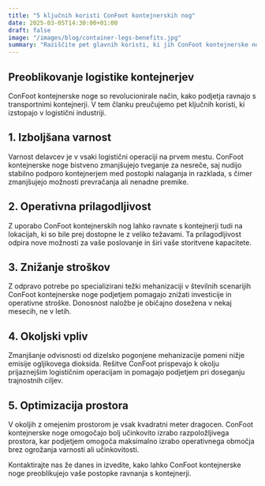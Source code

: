 ```yaml
---
title: "5 ključnih koristi ConFoot kontejnerskih nog"
date: 2025-03-05T14:30:00+01:00
draft: false
image: "/images/blog/container-legs-benefits.jpg"
summary: "Raziščite pet glavnih koristi, ki jih ConFoot kontejnerske noge prinašajo logističnim operacijam po vsem svetu."
---
```


## Preoblikovanje logistike kontejnerjev

ConFoot kontejnerske noge so revolucionirale način, kako podjetja ravnajo s transportnimi kontejnerji. V tem članku preučujemo pet ključnih koristi, ki izstopajo v logistični industriji.

## 1. Izboljšana varnost

Varnost delavcev je v vsaki logistični operaciji na prvem mestu. ConFoot kontejnerske noge bistveno zmanjšujejo tveganje za nesreče, saj nudijo stabilno podporo kontejnerjem med postopki nalaganja in razklada, s čimer zmanjšujejo možnosti prevračanja ali nenadne premike.

## 2. Operativna prilagodljivost

Z uporabo ConFoot kontejnerskih nog lahko ravnate s kontejnerji tudi na lokacijah, ki so bile prej dostopne le z veliko težavami. Ta prilagodljivost odpira nove možnosti za vaše poslovanje in širi vaše storitvene kapacitete.

## 3. Znižanje stroškov

Z odpravo potrebe po specializirani težki mehanizaciji v številnih scenarijih ConFoot kontejnerske noge podjetjem pomagajo znižati investicije in operativne stroške. Donosnost naložbe je običajno dosežena v nekaj mesecih, ne v letih.

## 4. Okoljski vpliv

Zmanjšanje odvisnosti od dizelsko pogonjene mehanizacije pomeni nižje emisije ogljikovega dioksida. Rešitve ConFoot prispevajo k okolju prijaznejšim logističnim operacijam in pomagajo podjetjem pri doseganju trajnostnih ciljev.

## 5. Optimizacija prostora

V okoljih z omejenim prostorom je vsak kvadratni meter dragocen. ConFoot kontejnerske noge omogočajo bolj učinkovito izrabo razpoložljivega prostora, kar podjetjem omogoča maksimalno izrabo operativnega območja brez ogrožanja varnosti ali učinkovitosti.

Kontaktirajte nas že danes in izvedite, kako lahko ConFoot kontejnerske noge preoblikujejo vaše postopke ravnanja s kontejnerji.